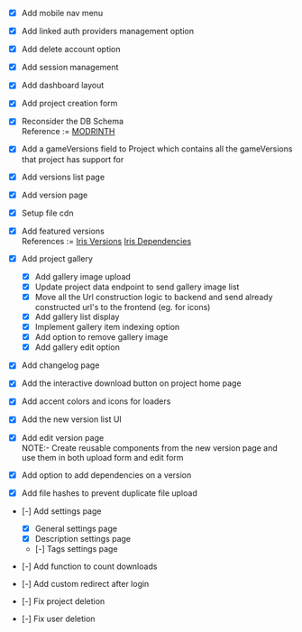 - [x] Add mobile nav menu
- [x] Add linked auth providers management option

- [x] Add delete account option
- [x] Add session management

- [x] Add dashboard layout
- [x] Add project creation form

- [x] Reconsider the DB Schema \
    Reference := [MODRINTH](https://github.com/modrinth/labrinth/blob/master/src/models/v3)


- [x] Add a gameVersions field to Project which contains all the gameVersions that project has support for
- [x] Add versions list page
- [x] Add version page
- [x] Setup file cdn
- [x] Add featured versions \
    References :=
    [Iris Versions](https://api.modrinth.com/v2/project/iris/version)
    [Iris Dependencies](https://api.modrinth.com/v2/project/iris/dependencies)

- [x] Add project gallery
  - [x] Add gallery image upload
  - [x] Update project data endpoint to send gallery image list
  - [x] Move all the Url construction logic to backend and send already constructed url's to the frontend (eg. for icons)
  - [x] Add gallery list display
  - [x] Implement gallery item indexing option
  - [x] Add option to remove gallery image
  - [x] Add gallery edit option

- [x] Add changelog page

- [x] Add the interactive download button on project home page
- [x] Add accent colors and icons for loaders
- [x] Add the new version list UI

- [x] Add edit version page \
  NOTE:- Create reusable components from the new version page and use them in both upload form and edit form
- [x] Add option to add dependencies on a version
- [x] Add file hashes to prevent duplicate file upload

- [-] Add settings page
  - [x] General settings page
  - [x] Description settings page
  - [-] Tags settings page


- [-] Add function to count downloads
- [-] Add custom redirect after login

- [-] Fix project deletion
- [-] Fix user deletion

